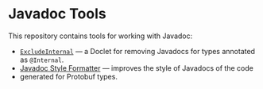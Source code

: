 # Javadoc Tools
This repository contains tools for working with Javadoc:

 * [`ExcludeInternal`](javadoc-filter/README.md) — a Doclet for removing Javadocs for types
   annotated as `@Internal`.
 * [Javadoc Style Formatter](javadoc-style/README.md) — improves the style of Javadocs of the code
 * generated for Protobuf types.
